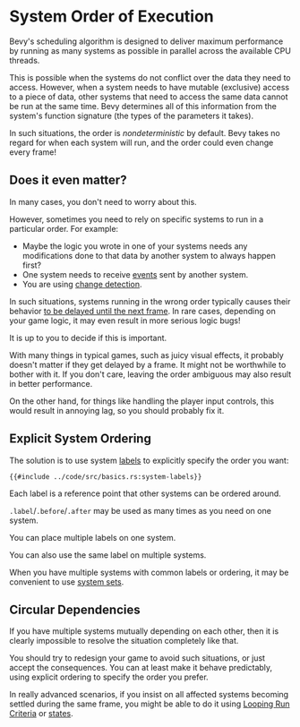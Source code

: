 # System Order of Execution

Bevy's scheduling algorithm is designed to deliver maximum performance
by running as many systems as possible in parallel across the available
CPU threads.

This is possible when the systems do not conflict over the data they need
to access. However, when a system needs to have mutable (exclusive) access
to a piece of data, other systems that need to access the same data cannot
be run at the same time. Bevy determines all of this information from the
system's function signature (the types of the parameters it takes).

In such situations, the order is *nondeterministic* by default. Bevy takes
no regard for when each system will run, and the order could even change
every frame!

## Does it even matter?

In many cases, you don't need to worry about this.

However, sometimes you need to rely on specific systems to run in a particular
order. For example:

  - Maybe the logic you wrote in one of your systems needs any modifications
    done to that data by another system to always happen first?
  - One system needs to receive [events](./events.md) sent by another system.
  - You are using [change detection](./change-detection.md).

In such situations, systems running in the wrong order typically causes their
behavior [to be delayed until the next frame](../pitfalls/frame-delay.md). In
rare cases, depending on your game logic, it may even result in more serious
logic bugs!

It is up to you to decide if this is important.

With many things in typical games, such as juicy visual effects, it probably
doesn't matter if they get delayed by a frame. It might not be worthwhile
to bother with it. If you don't care, leaving the order ambiguous may also
result in better performance.

On the other hand, for things like handling the player input controls,
this would result in annoying lag, so you should probably fix it.

## Explicit System Ordering

The solution is to use system [labels](./labels.md) to explicitly specify
the order you want:

```rust,no_run,noplayground
{{#include ../code/src/basics.rs:system-labels}}
```

Each label is a reference point that other systems can be ordered around.

`.label`/`.before`/`.after` may be used as many times as you need on one system.

You can place multiple labels on one system.

You can also use the same label on multiple systems.

When you have multiple systems with common labels or ordering, it may be
convenient to use [system sets](./system-sets.md).

## Circular Dependencies

If you have multiple systems mutually depending on each other, then it is
clearly impossible to resolve the situation completely like that.

You should try to redesign your game to avoid such situations, or just accept
the consequences. You can at least make it behave predictably, using explicit
ordering to specify the order you prefer.

In really advanced scenarios, if you insist on all affected systems becoming
settled during the same frame, you might be able to do it using [Looping
Run Criteria](./run-criteria-loop.md) or [states](./states.md).
